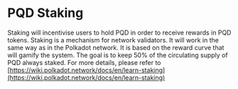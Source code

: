# PQD Staking

Staking will incentivise users to hold PQD in order to receive rewards in PQD tokens. Staking is a mechanism for network validators. It will work in the same way as in the Polkadot network. It is based on the reward curve that will gamify the system. The goal is to keep 50% of the circulating supply of PQD always staked. For more details, please refer to [https://wiki.polkadot.network/docs/en/learn-staking](https://wiki.polkadot.network/docs/en/learn-staking)
